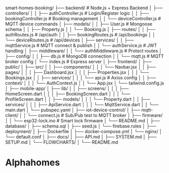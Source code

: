 smart-homes-booking/
├── backend/                 # Node.js + Express Backend
│   ├── controllers/
│   │   ├── authController.js    # Login/Register logic
│   │   ├── bookingController.js # Booking management
│   │   └── deviceController.js  # MQTT device commands
│   ├── models/
│   │   ├── User.js              # Mongoose schema
│   │   ├── Property.js
│   │   └── Booking.js
│   ├── routes/
│   │   ├── authRoutes.js        # /api/auth
│   │   ├── bookingRoutes.js     # /api/bookings
│   │   └── deviceRoutes.js      # /api/devices
│   ├── services/
│   │   ├── mqttService.js       # MQTT connect & publish
│   │   └── authService.js       # JWT handling
│   ├── middleware/
│   │   └── authMiddleware.js    # Protect routes
│   ├── config/
│   │   ├── db.js                # MongoDB connection
│   │   └── mqtt.js              # MQTT broker config
│   └── index.js                 # Express server
│
├── frontend/
│   ├── public/
│   ├── src/
│   │   ├── components/
│   │   │   └── Navbar.jsx
│   │   ├── pages/
│   │   │   ├── Dashboard.jsx
│   │   │   ├── Properties.jsx
│   │   │   └── Bookings.jsx
│   │   ├── services/
│   │   │   └── api.js           # Axios config
│   │   ├── context/
│   │   │   └── AuthContext.js
│   │   └── App.jsx
│   └── tailwind.config.js
│
├── mobile-app/
│   ├── lib/
│   │   ├── screens/
│   │   │   ├── HomeScreen.dart
│   │   │   ├── BookingScreen.dart
│   │   │   └── ProfileScreen.dart
│   │   ├── models/
│   │   │   └── Property.dart
│   │   ├── services/
│   │   │   ├── ApiService.dart
│   │   │   └── MqttService.dart
│   │   └── main.dart
│   └── pubspec.yaml
│
├── iot-device-control/
│   ├── mqtt-client/
│   │   └── connect.js           # Sub/Pub test to MQTT broker
│   ├── firmware/
│   │   └── esp32-lock.ino       # Smart lock firmware
│   └── README.md
│
├── database/
│   ├── schema.sql
│   ├── seed.js
│   └── firebase.rules
│
├── deployment/
│   ├── Dockerfile
│   ├── docker-compose.yml
│   └── nginx/
│       └── default.conf
│
├── docs/
│   ├── API.md
│   ├── SYSTEM.md
│   ├── SETUP.md
│   └── FLOWCHARTS/
│
└── README.md
# Alphahomes
